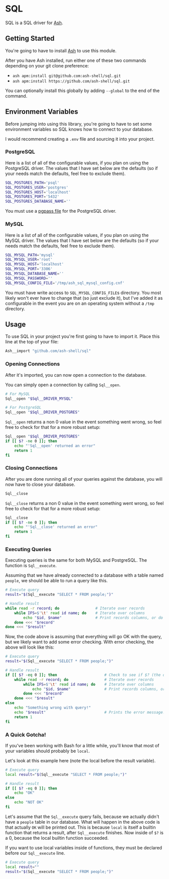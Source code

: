 # SQL

SQL is a SQL driver for [Ash](https://github.com/ash-shell/ash).

## Getting Started

You're going to have to install [Ash](https://github.com/ash-shell/ash) to use this module.

After you have Ash installed, run either one of these two commands depending on your git clone preference:

- `ash apm:install git@github.com:ash-shell/sql.git`
- `ash apm:install https://github.com/ash-shell/sql.git`

You can optionally install this globally by adding `--global` to the end of the command.

## Environment Variables

Before jumping into using this library, you're going to have to set some environment variables so SQL knows how to connect to your database.

I would recommend creating a `.env` file and sourcing it into your project.

### PostgreSQL

Here is a list of all of the configurable values, if you plan on using the PostgreSQL driver.  The values that I have set below are the defaults (so if your needs match the defaults, feel free to exclude them).

```sh
SQL_POSTGRES_PATH='psql'
SQL_POSTGRES_USER='postgres'
SQL_POSTGRES_HOST='localhost'
SQL_POSTGRES_PORT='5432'
SQL_POSTGRES_DATABASE_NAME=''
```

You must use a [pgpass file](https://www.postgresql.org/docs/9.3/static/libpq-pgpass.html) for the PostgreSQL driver.

### MySQL

Here is a list of all of the configurable values, if you plan on using the MySQL driver.  The values that I have set below are the defaults (so if your needs match the defaults, feel free to exclude them).

```sh
SQL_MYSQL_PATH='mysql'
SQL_MYSQL_USER='root'
SQL_MYSQL_HOST='localhost'
SQL_MYSQL_PORT='3306'
SQL_MYSQL_DATABASE_NAME=''
SQL_MYSQL_PASSWORD=''
SQL_MYSQL_CONFIG_FILE='/tmp/ash_sql_mysql_config.cnf'
```

You must have write access to `SQL_MYSQL_CONFIG_FILE`s directory.  You most likely won't ever have to change that (so just exclude it), but I've added it as configurable in the event you are on an operating system without a `/tmp` directory.

## Usage

To use SQL in your project you're first going to have to import it.  Place this line at the top of your file:

```sh
Ash__import "github.com/ash-shell/sql"
```

### Opening Connections

After it's imported, you can now open a connection to the database.

You can simply open a connection by calling `Sql__open`.

```sh
# For MySQL
Sql__open "$Sql__DRIVER_MYSQL"

# For PostgreSQL
Sql__open "$Sql__DRIVER_POSTGRES"
```

`Sql__open` returns a non 0 value in the event something went wrong, so feel free to check for that for a more robust setup:

```sh
Sql__open "$Sql__DRIVER_POSTGRES"
if [[ $? -ne 0 ]]; then
    echo "'Sql__open' returned an error"
    return 1
fi
```

### Closing Connections

After you are done running all of your queries against the database, you will now have to close your database.

```sh
Sql__close
```

`Sql__close` returns a non 0 value in the event something went wrong, so feel free to check for that for a more robust setup:

```sh
Sql__close
if [[ $? -ne 0 ]]; then
    echo "'Sql__close' returned an error"
    return 1
fi
```

### Executing Queries

Executing queries is the same for both MySQL and PostgreSQL.  The function is `Sql__execute`.

Assuming that we have already connected to a database with a table named `people`, we should be able to run a query like this.

```sh
# Execute query
result="$(Sql__execute "SELECT * FROM people;")"

# Handle result
while read -r record; do                # Iterate over records
    while IFS=$'\t' read id name; do    # Iterate over columns
        echo "$id, $name"               # Print records columns, or do anything here!
    done <<< "$record"
done <<< "$result"
```

Now, the code above is assuming that everything will go OK with the query, but we likely want to add some error checking.  With error checking, the above will look like this:

```sh
# Execute query
result="$(Sql__execute "SELECT * FROM people;")"

# Handle result
if [[ $? -eq 0 ]]; then                     # Check to see if $? (the query result) is non zero
    while read -r record; do                # Iterate over records
        while IFS=$'\t' read id name; do    # Iterate over columns
            echo "$id, $name"               # Print records columns, or do anything here!
        done <<< "$record"
    done <<< "$result"
else
    echo "Something wrong with query!"
    echo "$result"                          # Prints the error message!
    return 1
fi
```

### A Quick Gotcha!

If you've been working with Bash for a little while, you'll know that most of your variables should probably be `local`.

Let's look at this example here (note the local before the result variable).

```sh
# Execute query
local result="$(Sql__execute "SELECT * FROM people;")"

# Handle result
if [[ $? -eq 0 ]]; then
    echo "OK"
else
    echo "NOT OK"
fi
```

Let's assume that the `Sql__execute` query fails, because we actually didn't have a `people` table in our database.  What will happen in the above code is that actually `OK` will be printed out.  This is because `local` is itself a builtin function that returns a result, after `Sql__execute` finishes.  Now inside of `$?` is a 0, because the local builtin function succeeded.

If you want to use local variables inside of functions, they must be declared before our `Sql__execute` line.

```sh
# Execute query
local result=""
result="$(Sql__execute "SELECT * FROM people;")"
```
